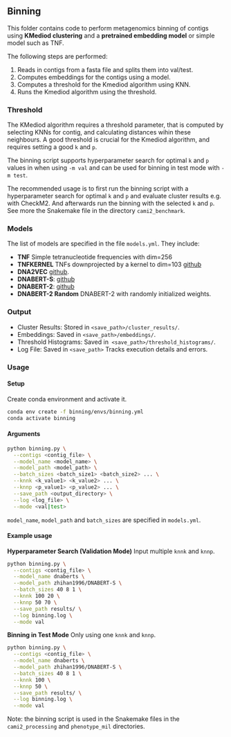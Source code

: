 ## Binning 

This folder contains code to perform metagenomics binning of contigs using **KMediod clustering** and a **pretrained embedding model** or simple model such as TNF. 

The following steps are performed: 

1. Reads in contigs from a fasta file and splits them into val/test.
2. Computes embeddings for the contigs using a model.
3. Computes a threshold for the Kmediod algorithm using KNN.
4. Runs the Kmediod algorithm using the threshold.
 

### Threshold

The KMediod algorithm requires a threshold parameter, that is computed by selecting KNNs for contig, and calculating distances wihin these neighbours. A good threshold is crucial for the Kmediod algorithm, and requires setting a good `k` and  `p`.

The binning script supports hyperparameter search for optimal `k` and `p` values in when using `-m val` and can be used for binning in test mode with `-m test`.

The recommended usage is to first run the binning script with a hyperparameter search for optimal `k` and `p` and evaluate cluster results e.g. with CheckM2. And afterwards run the binning with the selected `k` and `p`. See more the Snakemake file in the directory `cami2_benchmark`.


### Models

The list of models are specified in the file `models.yml`. They include:

* **TNF** Simple tetranucleotide frequencies with dim=256
* **TNFKERNEL** TNFs downprojected by a kernel to dim=103 [github](https://github.com/RasmussenLab/vamb/blob/master/src/create_kernel.py)
* **DNA2VEC** [github](https://github.com/pnpnpn/dna2vec).
* **DNABERT-S**: [github](https://github.com/MAGICS-LAB/DNABERT_S)
* **DNABERT-2**: [github](https://github.com/MAGICS-LAB/DNABERT_2)
* **DNABERT-2 Random** DNABERT-2 with randomly initialized weights. 


### Output

* Cluster Results: Stored in ``<save_path>/cluster_results/``.
* Embeddings: Saved in ``<save_path>/embeddings/``.
* Threshold Histograms: Saved in`` <save_path>/threshold_histograms/``.
* Log File: Saved in ``<save_path>`` Tracks execution details and errors.


### Usage

#### Setup

Create conda environment and activate it.
```bash
conda env create -f binning/envs/binning.yml
conda activate binning
```


#### Arguments


```bash
python binning.py \
  --contigs <contig_file> \
  --model_name <model_name> \
  --model_path <model_path> \
  --batch_sizes <batch_size1> <batch_size2> ... \
  --knnk <k_value1> <k_value2> ... \
  --knnp <p_value1> <p_value2> ... \
  --save_path <output_directory> \
  --log <log_file> \
  --mode <val|test>
```

`model_name`, `model_path` and `batch_sizes` are specified in ``models.yml``.

#### Example usage

**Hyperparameter Search (Validation Mode)**
Input multiple `knnk` and `knnp`.
```bash
python binning.py \
  --contigs <contig_file> \
  --model_name dnaberts \
  --model_path zhihan1996/DNABERT-S \
  --batch_sizes 40 8 1 \
  --knnk 100 20 \
  --knnp 50 70 \
  --save_path results/ \
  --log binning.log \
  --mode val
```

**Binning in Test Mode**
Only using one `knnk` and `knnp`.
```bash
python binning.py \
  --contigs <contig_file> \
  --model_name dnaberts \
  --model_path zhihan1996/DNABERT-S \
  --batch_sizes 40 8 1 \
  --knnk 100 \
  --knnp 50 \
  --save_path results/ \
  --log binning.log \
  --mode val
```



Note: the binning script is used in the Snakemake files in the `cami2_processing` and `phenotype_mil` directories.